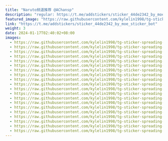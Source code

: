 ```yaml
---
title: "Naruto频道推荐 @AChansp"
description: "regular: https://t.me/addstickers/sticker_44de2342_by_moe_sticker_bot"
featured_image: "https://raw.githubusercontent.com/kylelin1998/tg-sticker-spreading-worldwide-images/main/img/201923e7-9f29-48e8-b11e-1766d379dc66.jpg"
link: "https://t.me/addstickers/sticker_44de2342_by_moe_sticker_bot"
weight: 3
date: 2024-01-17T02:40:02+08:00
images:
  - https://raw.githubusercontent.com/kylelin1998/tg-sticker-spreading-worldwide-images/main/img/201923e7-9f29-48e8-b11e-1766d379dc66.jpg
  - https://raw.githubusercontent.com/kylelin1998/tg-sticker-spreading-worldwide-images/main/img/b4fe0ae9-9531-41bc-b64f-370741a9fe5d.jpg
  - https://raw.githubusercontent.com/kylelin1998/tg-sticker-spreading-worldwide-images/main/img/627e5576-425b-49fb-95e9-b871c8276836.jpg
  - https://raw.githubusercontent.com/kylelin1998/tg-sticker-spreading-worldwide-images/main/img/45aebf4c-1eaa-4e55-8f4c-e21665f65745.jpg
  - https://raw.githubusercontent.com/kylelin1998/tg-sticker-spreading-worldwide-images/main/img/3b4693d0-b777-48b9-8867-318f12d41746.jpg
  - https://raw.githubusercontent.com/kylelin1998/tg-sticker-spreading-worldwide-images/main/img/e8b2fcdc-c76a-4163-8dc1-1bc4709a0c59.jpg
  - https://raw.githubusercontent.com/kylelin1998/tg-sticker-spreading-worldwide-images/main/img/dfed3f50-c65c-462e-b853-f8fdcfdeba48.jpg
  - https://raw.githubusercontent.com/kylelin1998/tg-sticker-spreading-worldwide-images/main/img/71ac042c-8afd-4232-971a-aa6610a87961.jpg
  - https://raw.githubusercontent.com/kylelin1998/tg-sticker-spreading-worldwide-images/main/img/b1515d9d-ffc4-469b-9807-c659d62343d4.jpg
  - https://raw.githubusercontent.com/kylelin1998/tg-sticker-spreading-worldwide-images/main/img/970f7836-ca17-4d7c-9520-b9acd54f5fd0.jpg
  - https://raw.githubusercontent.com/kylelin1998/tg-sticker-spreading-worldwide-images/main/img/5018ddbe-4913-4b81-bd30-1023d27220cc.jpg
  - https://raw.githubusercontent.com/kylelin1998/tg-sticker-spreading-worldwide-images/main/img/e3b550d9-ec20-4eaf-a420-41f2e69211b0.jpg
  - https://raw.githubusercontent.com/kylelin1998/tg-sticker-spreading-worldwide-images/main/img/5706c29b-b200-456f-9cc7-533aae3d387a.jpg
  - https://raw.githubusercontent.com/kylelin1998/tg-sticker-spreading-worldwide-images/main/img/150ffdc3-7d9d-492d-b4c5-016937c58608.jpg
  - https://raw.githubusercontent.com/kylelin1998/tg-sticker-spreading-worldwide-images/main/img/9f76fb9e-8ff9-44fc-833a-f12d40b55021.jpg
  - https://raw.githubusercontent.com/kylelin1998/tg-sticker-spreading-worldwide-images/main/img/e8c8ad8f-7d74-491d-8d01-ec914c3cf2a9.jpg
  - https://raw.githubusercontent.com/kylelin1998/tg-sticker-spreading-worldwide-images/main/img/3a129225-a820-44da-9236-e1fecb7359e2.jpg
  - https://raw.githubusercontent.com/kylelin1998/tg-sticker-spreading-worldwide-images/main/img/1b7c62c8-5c7d-4eb6-8429-b62837d7d329.jpg
  - https://raw.githubusercontent.com/kylelin1998/tg-sticker-spreading-worldwide-images/main/img/29eeaee4-1350-4b69-aad3-44b610ab69a4.jpg
  - https://raw.githubusercontent.com/kylelin1998/tg-sticker-spreading-worldwide-images/main/img/6cfc5641-67e6-4d2e-b02b-b54ffc3dc4ce.jpg
---
```

